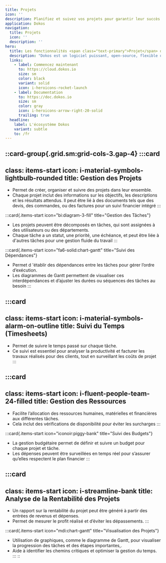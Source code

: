 ```yaml
---
title: Projets
icon: ''
description: Planifiez et suivez vos projets pour garantir leur succès.
application: Dokos
navigation:
  title: Projets
  icon: ''
  description: ''
hero:
  title: Les fonctionnalités <span class="text-primary">Projet</span> détaillées
  description: "Dokos est un logiciel puissant, open-source, flexible qui offre une gamme complète de fonctionnalités de comptabilité pour aider les entreprises à gérer leurs finances de manière efficace.\_"
  links:
    - label: Commencez maintenant
      to: https://cloud.dokos.io
      size: sm
      color: black
      variant: solid
      icon: i-heroicons-rocket-launch
    - label: Documentation
      to: https://doc.dokos.io
      size: sm
      color: gray
      icon: i-heroicons-arrow-right-20-solid
      trailing: true
  headline:
    label: L'écosystème Dokos
    variant: subtle
    to: /fr
---
```


::card-group{.grid.sm:grid-cols-3.gap-4}
  :::card
  ---
  class: items-start
  icon: i-material-symbols-lightbulb-rounded
  title: Gestion des Projets
  ---
  - Permet de créer, organiser et suivre des projets dans leur ensemble.
  - Chaque projet inclut des informations sur les objectifs, les descriptions et les résultats attendus. Il peut être lié à des documents tels que des devis, des commandes, ou des factures pour un suivi financier intégré​
  :::

  :::card{.items-start icon="bi:diagram-3-fill" title="Gestion des Tâches"}
  - Les projets peuvent être décomposés en tâches, qui sont assignées à des utilisateurs ou des départements.
  - Chaque tâche a un statut, une priorité, une échéance, et peut être liée à d'autres tâches pour une gestion fluide du travail​
  :::

  :::card{.items-start icon="fa6-solid:chart-gantt" title="Suivi des Dépendances"}
  - Permet d 'établir des dépendances entre les tâches pour gérer l’ordre d’exécution.
  - Les diagrammes de Gantt permettent de visualiser ces interdépendances et d’ajuster les durées ou séquences des tâches au besoin​
  :::

  :::card
  ---
  class: items-start
  icon: i-material-symbols-alarm-on-outline
  title: Suivi du Temps (Timesheets)
  ---
  - Permet de suivre le temps passé sur chaque tâche.
  - Ce suivi est essentiel pour analyser la productivité et facturer les travaux réalisés pour des clients, tout en surveillant les coûts de projet​
  :::

  :::card
  ---
  class: items-start
  icon: i-fluent-people-team-24-filled
  title: Gestion des Ressources
  ---
  - Facilite l’allocation des ressources humaines, matérielles et financières aux différentes tâches.
  - Cela inclut des vérifications de disponibilité pour éviter les surcharges
  :::

  :::card{.items-start icon="iconoir:piggy-bank" title="Suivi des Budgets"}
  - La gestion budgétaire permet de définir et suivre un budget pour chaque projet et tâche.
  - Les dépenses peuvent être surveillées en temps réel pour s’assurer qu’elles respectent le plan financier​
  :::

  :::card
  ---
  class: items-start
  icon: i-streamline-bank
  title: Analyse de la Rentabilité des Projets
  ---
  - Un rapport sur la rentabilité du projet peut être généré à partir des entrées de revenus et dépenses.
  - Permet de mesurer le profit réalisé et d’éviter les dépassements​.
  :::

  :::card{.items-start icon="mdi:chart-gantt" title="Visualisation des Projets"}
  - Utilisation de graphiques, comme le diagramme de Gantt, pour visualiser la progression des tâches et des étapes importantes,.
  - Aide à identifier les chemins critiques et optimiser la gestion du temps​.
  :::
::

